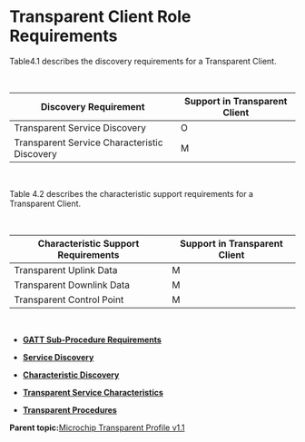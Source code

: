 # Transparent Client Role Requirements

Table4.1 describes the discovery requirements for a Transparent Client.

<br />

|**Discovery Requirement**|**Support in Transparent Client**|
|-------------------------|---------------------------------|
|Transparent Service Discovery|O|
|Transparent Service Characteristic Discovery|M|

<br />

Table 4.2 describes the characteristic support requirements for a Transparent Client.

<br />

|**Characteristic Support Requirements**|**Support in Transparent Client**|
|---------------------------------------|---------------------------------|
|Transparent Uplink Data|M|
|Transparent Downlink Data|M|
|Transparent Control Point|M|

<br />

-   **[GATT Sub-Procedure Requirements](GUID-4458B79C-852A-49A3-9DFE-15E8C17D4A90.md)**  

-   **[Service Discovery](GUID-8DCC8D2C-9A9B-401A-AB29-9CD3B28E26D9.md)**  

-   **[Characteristic Discovery](GUID-FBBB616D-45B7-4D5A-BD0A-C931F07DB126.md)**  

-   **[Transparent Service Characteristics](GUID-77D127AF-C206-49E6-97E0-2202C60ECD5E.md)**  

-   **[Transparent Procedures](GUID-F5A27160-65F1-4CF8-ACB1-237AC4B3F956.md)**  


**Parent topic:**[Microchip Transparent Profile v1.1](GUID-DBD3AFD8-6BFB-4B13-A3C0-C05ADCE92BA6.md)


